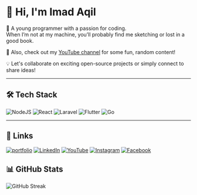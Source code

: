 # 👋 Hi, I'm Imad Aqil  

🚀 A young programmer with a passion for coding.  
When I’m not at my machine, you’ll probably find me sketching or lost in a good book.  

🎥 Also, check out my [YouTube channel](https://www.youtube.com/@imaqil.mj) for some fun, random content!  

💡 Let's collaborate on exciting open-source projects or simply connect to share ideas!  

---

## 🛠 Tech Stack  

![NodeJS](https://img.shields.io/badge/Node.js-339933?style=for-the-badge&logo=node.js&logoColor=white)  ![React](https://img.shields.io/badge/React-61DAFB?style=for-the-badge&logo=react&logoColor=black)  ![Laravel](https://img.shields.io/badge/Laravel-FF2D20?style=for-the-badge&logo=laravel&logoColor=white)  ![Flutter](https://img.shields.io/badge/Flutter-02569B?style=for-the-badge&logo=flutter&logoColor=white)  ![Go](https://img.shields.io/badge/Go-00ADD8?style=for-the-badge&logo=go&logoColor=white)  

---

## 🔗 Links  

[![portfolio](https://img.shields.io/badge/Portfolio-000000?style=for-the-badge&logo=About.me&logoColor=white)](https://portfolioaeshoku.vercel.app/)  [![LinkedIn](https://img.shields.io/badge/LinkedIn-0A66C2?style=for-the-badge&logo=linkedin&logoColor=white)](https://www.linkedin.com/in/imadaqilmj/)  [![YouTube](https://img.shields.io/badge/YouTube-FF0000?style=for-the-badge&logo=youtube&logoColor=white)](https://www.youtube.com/@imaqil.mj)  [![Instagram](https://img.shields.io/badge/Instagram-E1306C?style=for-the-badge&logo=instagram&logoColor=white)](https://www.instagram.com/imaqilmj/)  [![Facebook](https://img.shields.io/badge/Facebook-1877F2?style=for-the-badge&logo=facebook&logoColor=white)](https://www.facebook.com/why.aslam/)  

## 📊 GitHub Stats
![GitHub Streak](https://github-readme-streak-stats.herokuapp.com/?user=arashiaslan&hide_border=true&background=FFFFFF&ring=F59E0B&fire=FCA5A5&currStreakNum=7C2D12&sideNums=7C2D12&currStreakLabel=7C2D12&sideLabels=7C2D12&dates=6B7280)


